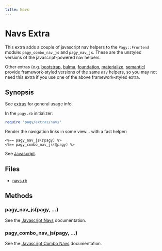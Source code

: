 ```yaml
---
title: Navs
---
```

# Navs Extra

This extra adds a couple of javascript nav helpers to the `Pagy::Frontend` module: `pagy_combo_nav_js` and `pagy_nav_js`. These are the unstyled versions of the javascript-powered nav helpers.

Other extras (e.g. [bootstrap](bootstrap.md), [bulma](bulma.md), [foundation](foundation.md), [materialize](materialize.md), [semantic](semantic.md)) provide framework-styled versions of the same `nav` helpers, so you may not need this extra if you use one of the above framework-styled extra.

## Synopsis

See [extras](../extras.md) for general usage info.

In the `pagy.rb` initializer:

```ruby
require 'pagy/extras/navs'
```

Render the navigation links in some view...
with a fast helper:

```erb
<%== pagy_nav_js(@pagy) %>
<%== pagy_combo_nav_js(@pagy) %>
```

See [Javascript](../api/javascript.md).

## Files

- [navs.rb](https://github.com/ddnexus/pagy/blob/master/lib/pagy/extras/navs.rb)

## Methods

### pagy_nav_js(pagy, ...)

See the [Javascript Navs](../api/javascript.md#javascript-navs) documentation.

### pagy_combo_nav_js(pagy, ...)

See the [Javascript Combo Navs](../api/javascript.md#javascript-combo-navs) documentation.
